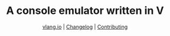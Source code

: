 <div align="center">
<h1>A console emulator written in V</h1>

[vlang.io](https://vlang.io) |
[Changelog](https://github.com/vlang/vmd/blob/master/CHANGELOG.md) |
[Contributing](https://github.com/vlang/vmd/blob/master/CONTRIBUTING.md)

</div>
<div align="center">


</div>